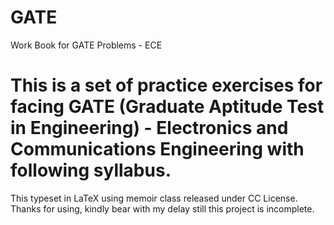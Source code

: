 # GATE
Work Book for GATE Problems - ECE 
# This is a set of practice exercises for facing GATE (Graduate Aptitude Test in Engineering) - Electronics and Communications Engineering with following syllabus. 

This typeset in LaTeX using memoir class released under CC License. 
Thanks for using, kindly bear with my delay still this project is incomplete. 

